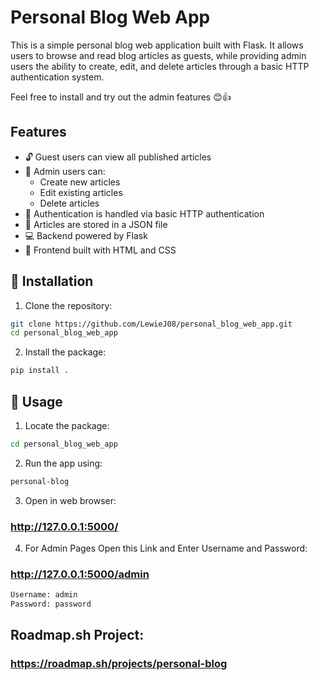 # Personal Blog Web App

This is a simple personal blog web application built with Flask. It allows users to browse and read blog articles as guests, while providing admin users the ability to create, edit, and delete articles through a basic HTTP authentication system.

Feel free to install and try out the admin features 😊👍

## Features

- 🔓 Guest users can view all published articles  
- 🔐 Admin users can:
  - Create new articles  
  - Edit existing articles  
  - Delete articles  
- 🧠 Authentication is handled via basic HTTP authentication  
- 💾 Articles are stored in a JSON file  
- 💻 Backend powered by Flask  
- 🎨 Frontend built with HTML and CSS

## 🚀 Installation

1. Clone the repository:<br>
```bash
git clone https://github.com/LewieJ08/personal_blog_web_app.git 
cd personal_blog_web_app
```
2. Install the package:<br>
```bash
pip install .
```
## 📌 Usage

1. Locate the package:<br>
```bash
cd personal_blog_web_app
```
2. Run the app using:<br>
```bash
personal-blog
```
3. Open in web browser:<br>
### http://127.0.0.1:5000/

4. For Admin Pages Open this Link and Enter Username and Password:<br>

### http://127.0.0.1:5000/admin

```bash
Username: admin
Password: password
```

## Roadmap.sh Project:
### https://roadmap.sh/projects/personal-blog